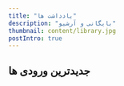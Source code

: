 ```yaml
---
title: "یادداشت ها"
description: "بایگانی و آرشیو"
thumbnail: content/library.jpg
postIntro: true
---
```


## جدیدترین ورودی ها

<PostArchives category="notes"/>

